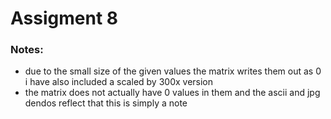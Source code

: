 # **Assigment 8**

### Notes:
* due to the small size of the given values the matrix writes them out as 0 i have also included a scaled by 300x version
* the matrix does not actually have 0 values in them and the ascii and jpg dendos reflect that this is simply a note 

